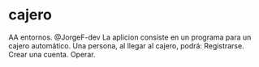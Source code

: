 # cajero
AA entornos. @JorgeF-dev
La aplicion consiste en un programa para un cajero automático.
Una persona, al llegar al cajero, podrá:
Registrarse.
Crear una cuenta.
Operar.
